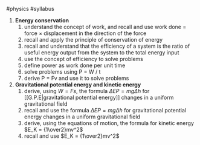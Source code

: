 #physics #syllabus 

1. **Energy conservation**
	1. understand the concept of work, and recall and use work done = force × displacement in the direction of the force
	2. recall and apply the principle of conservation of energy
	3. recall and understand that the efficiency of a system is the ratio of useful energy output from the system to the total energy input
	4. use the concept of efficiency to solve problems
	5. define power as work done per unit time
	6. solve problems using P = W / t
	7. derive P = Fv and use it to solve problems
2. **Gravitational potential energy and kinetic energy**
	1. derive, using $W = Fs$, the formula $\Delta EP = mg\Delta h$ for [[G.P.E|gravitational potential energy]] changes in a uniform gravitational field
	2. recall and use the formula $\Delta EP = mg\Delta h$ for gravitational potential energy changes in a uniform gravitational field
	3. derive, using the equations of motion, the formula for kinetic energy $E_K = {1\over2}mv^2$ 
	4. recall and use $E_K = {1\over2}mv^2$ 
